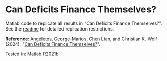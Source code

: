 # Can Deficits Finance Themselves?

Matlab code to replicate all results in "Can Deficits Finance Themselves?". See the [readme](documents/readme_selffinance.pdf) for detailed replication restrictions.

**Reference**: Angeletos, George-Marios, Chen Lian, and Christian K. Wolf (2024), "[Can Deficits Finance Themselves?](documents/selffinance.pdf)".

Tested in: Matlab R2021b

